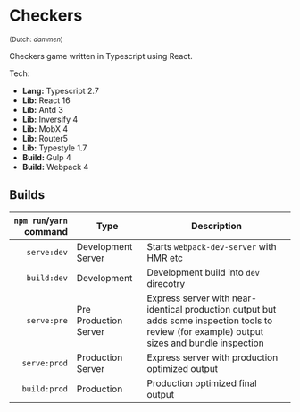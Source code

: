 # Checkers
<small>(Dutch: *dammen*)</small>

Checkers game written in Typescript using React.

Tech:
- **Lang:** Typescript 2.7
- **Lib:** React 16
- **Lib:** Antd 3
- **Lib:** Inversify 4
- **Lib:** MobX 4
- **Lib:** Router5
- **Lib:** Typestyle 1.7
- **Build:** Gulp 4
- **Build:** Webpack 4


## Builds

| `npm run`/`yarn` command  | Type                            | Description                                     |
|--------------------------:|---------------------------------|-------------------------------------------------|
| `serve:dev`               | Development Server              | Starts `webpack-dev-server` with HMR etc         |
| `build:dev`               | Development                     | Development build into `dev` direcotry          |
| `serve:pre`               | Pre Production Server           | Express server with near-identical production output but adds some inspection tools to review (for example) output sizes and bundle inspection |
| `serve:prod`              | Production Server               | Express server with production optimized output |
| `build:prod`              | Production                      | Production optimized final output  |

